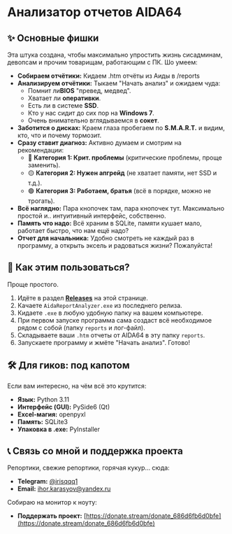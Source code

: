 # Анализатор отчетов AIDA64

## ✨ Основные фишки

Эта штука создана, чтобы максимально упростить жизнь сисадминам, девопсам и прочим товарищам, работающим с ПК. Шо умеем:

*   **Собираем отчётики:** Кидаем .htm отчёты из Аиды в /reports
*   **Анализируем отчётики:** Тыкаем "Начать анализ" и ожидаем чуда:
    *   Помнит ли**BIOS** "превед, медвед".
    *   Хватает ли **оперативки**.
    *   Есть ли в системе **SSD**.
    *   Кто у нас сидит до сих пор на **Windows 7**.
    *   Очень внимательно вглядываемся в **сокет**.
*   **Заботится о дисках:** Краем глаза пробегаем по **S.M.A.R.T.** и видим, кто, что и почему тормозит.
*   **Сразу ставит диагноз:** Активно думаем и смотрим на рекомендации:
    *   🔴 **Категория 1: Крит. проблемы** (критические проблемы, проще заменить).
    *   🟡 **Категория 2: Нужен апгрейд** (не хватает памяти, нет SSD и т.д.).
    *   🟢 **Категория 3: Работаем, братья** (всё в порядке, можно не трогать).
*   **Всё наглядно:** Пара кнопочек там, пара кнопочек тут. Максимально простой и.. интуитивный интерфейс, собственно.
*   **Память что надо:** Всё храним в SQLite, памяти кушает мало, работает быстро, что нам ещё надо?
*   **Отчет для начальника:** Удобно смотреть не каждый раз в программу, а открыть эксель и радоваться жизни? Пожалуйста!

## 🚀 Как этим пользоваться?

Проще простого.

1.  Идёте в раздел [**Releases**](https://github.com/ThisIsKvarta/Aida-Report-Analyzer/releases) на этой странице.
2.  Качаете `AidaReportAnalyzer.exe` из последнего релиза.
3.  Кидаете `.exe` в любую удобную папку на вашем компьютере.
4.  При первом запуске программа сама создаст всё необходимое рядом с собой (папку `reports` и лог-файл).
5.  Складываете ваши `.htm` отчеты от AIDA64 в эту папку `reports`.
6.  Запускаете программу и жмёте "Начать анализ". Готово!

## 🛠️ Для гиков: под капотом

Если вам интересно, на чём всё это крутится:

*   **Язык:** Python 3.11
*   **Интерфейс (GUI):** PySide6 (Qt)
*   **Excel-магия:** openpyxl
*   **Память:** SQLite3
*   **Упаковка в .exe:** PyInstaller

## 📞 Связь со мной и поддержка проекта

Репортики, свежие репортики, горячая кукур... сюда:

*   **Telegram:** [@irisqqq1](https://t.me/irisqqq1)
*   **Email:** ihor.karasyov@yandex.ru

Собираю на монитор к ноуту:
*   **Поддержать проект:** [https://donate.stream/donate_686d6fb6d0bfe](https://donate.stream/donate_686d6fb6d0bfe)